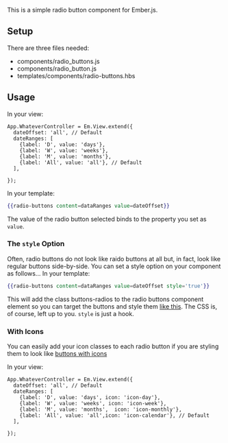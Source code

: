 This is a simple radio button component for Ember.js.

Setup
------

There are three files needed:

- components/radio_buttons.js
- components/radio_button.js
- templates/components/radio-buttons.hbs

Usage
------

In your view:

```
App.WhateverController = Em.View.extend({
  dateOffset: 'all', // Default
  dateRanges: [
    {label: 'D', value: 'days'},
    {label: 'W', value: 'weeks'},
    {label: 'M', value: 'months'},
    {label: 'All', value: 'all'}, // Default
  ],
  
});
```

In your template:

```handlebars
{{radio-buttons content=dataRanges value=dateOffset}}
```

The value of the radio button selected binds to the property you set as `value`.

### The `style` Option

Often, radio buttons do not look like raido buttons at all but, in fact, look like regular buttons side-by-side. You can set a style option on your component as follows... In your template:

```handlebars
{{radio-buttons content=dataRanges value=dateOffset style='true'}}
```

This will add the class buttons-radios to the radio buttons component element so you can target the buttons and style them [like this](//img.viralpatel.net/2013/05/radio-button-css-style.png). The CSS is, of course, left up to you. `style` is just a hook.

### With Icons

You can easily add your icon classes to each radio button if you are styling them to look like [buttons with icons](http://1.bp.blogspot.com/-Ahtwu79kQGo/UWujNAOZCMI/AAAAAAAAZPI/fCAwZcxT5uw/s1600/Amazing+Social+Media+Buttons+With+CSS.JPG)

In your view:

```
App.WhateverController = Em.View.extend({
  dateOffset: 'all', // Default
  dateRanges: [
    {label: 'D', value: 'days', icon: 'icon-day'},
    {label: 'W', value: 'weeks', icon: 'icon-week'},
    {label: 'M', value: 'months',  icon: 'icon-monthly'},
    {label: 'All', value: 'all',icon: 'icon-calendar'}, // Default
  ],
  
});
```
